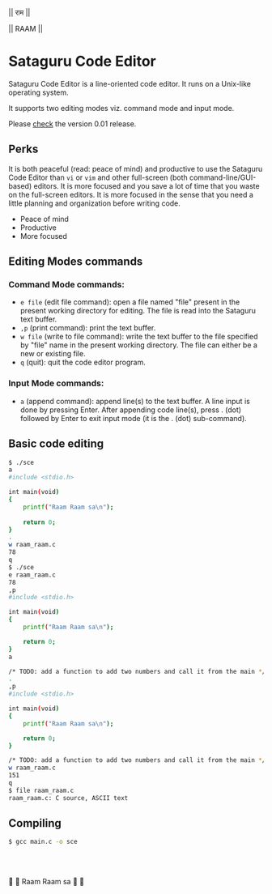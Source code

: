 || राम ||

|| RAAM ||

# Sataguru Code Editor

Sataguru Code Editor is a line-oriented code editor. It runs on a Unix-like operating system.

It supports two editing modes viz. command mode and input mode.

Please [check](https://github.com/robstat7/sce/releases/tag/sce-0.01) the version 0.01 release.

## Perks

It is both peaceful (read: peace of mind) and productive to use the Sataguru Code Editor than `vi` or `vim` and other full-screen (both command-line/GUI-based) editors. It is more focused and you save a lot of time that you waste on the full-screen editors. It is more focused in the sense that you need a little planning and organization before writing code.

- Peace of mind
- Productive
- More focused

## Editing Modes commands

### Command Mode commands:

- `e file` (edit file command): open a file named "file" present in the present working directory for editing. The file is read into the Sataguru text buffer.
- `,p` (print command): print the text buffer.
- `w file` (write to file command): write the text buffer to the file specified by "file" name in the present working directory. The file can either be a new or existing file.
- `q` (quit): quit the code editor program.

### Input Mode commands:
- `a` (append command): append line(s) to the text buffer. A line input is done by pressing Enter. After appending code line(s), press . (dot) followed by Enter to exit input mode (it is the . (dot) sub-command).

## Basic code editing
```bash
$ ./sce
a
#include <stdio.h>

int main(void)
{
	printf("Raam Raam sa\n");
	  
	return 0;
}
.
w raam_raam.c
78
q
$ ./sce
e raam_raam.c
78
,p
#include <stdio.h>

int main(void)
{
	printf("Raam Raam sa\n");

	return 0;
}
a

/* TODO: add a function to add two numbers and call it from the main */
.
,p
#include <stdio.h>

int main(void)
{
	printf("Raam Raam sa\n");

	return 0;
}

/* TODO: add a function to add two numbers and call it from the main */
w raam_raam.c
151
q
$ file raam_raam.c 
raam_raam.c: C source, ASCII text
```

## Compiling
```bash
$ gcc main.c -o sce
```
<br/><br/>

🙏 🌹 Raam Raam sa 🌹 🙏
